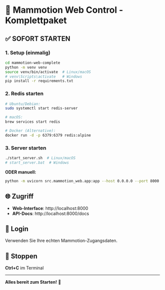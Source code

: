 # 🚀 Mammotion Web Control - Komplettpaket

## ✅ SOFORT STARTEN

### 1. Setup (einmalig)
```bash
cd mammotion-web-complete
python -m venv venv
source venv/bin/activate  # Linux/macOS
# venv\Scripts\activate   # Windows
pip install -r requirements.txt
```

### 2. Redis starten
```bash
# Ubuntu/Debian:
sudo systemctl start redis-server

# macOS:
brew services start redis

# Docker (Alternative):
docker run -d -p 6379:6379 redis:alpine
```

### 3. Server starten
```bash
./start_server.sh  # Linux/macOS
# start_server.bat  # Windows
```

**ODER manuell:**
```bash
python -m uvicorn src.mammotion_web.app:app --host 0.0.0.0 --port 8000 --reload
```

## 🌐 Zugriff
- **Web-Interface**: http://localhost:8000
- **API-Docs**: http://localhost:8000/docs

## 🔐 Login
Verwenden Sie Ihre echten Mammotion-Zugangsdaten.

## 🛑 Stoppen
**Ctrl+C** im Terminal

---
**Alles bereit zum Starten!** 🎉
